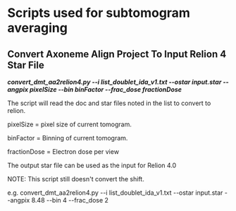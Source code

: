 # Scripts used for subtomogram averaging

## Convert Axoneme Align Project To Input Relion 4 Star File

***convert_dmt_aa2relion4.py --i list_doublet_ida_v1.txt --ostar input.star --angpix pixelSize --bin binFactor --frac_dose fractionDose***

The script will read the doc and star files noted in the list to convert to relion.

pixelSize = pixel size of current tomogram.

binFactor = Binning of current tomogram.

fractionDose = Electron dose per view


The output star file can be used as the input for Relion 4.0

NOTE: This script still doesn't convert the shift.

e.g. convert_dmt_aa2relion4.py --i list_doublet_ida_v1.txt --ostar input.star --angpix 8.48 --bin 4 --frac_dose 2
